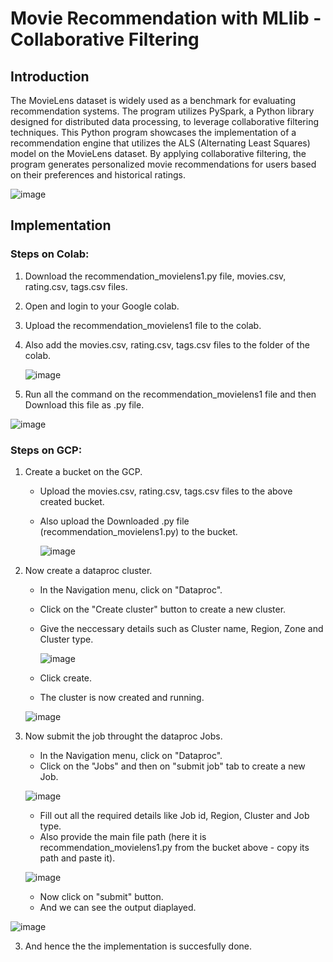 <h1>Movie Recommendation with MLlib - Collaborative Filtering</h1>

<h2>Introduction</h2>

The MovieLens dataset is widely used as a benchmark for evaluating recommendation systems. The program utilizes PySpark, a Python library designed for distributed data processing, to leverage collaborative filtering techniques. This Python program showcases the implementation of a recommendation engine that utilizes the ALS (Alternating Least Squares) model on the MovieLens dataset. By applying collaborative filtering, the program generates personalized movie recommendations for users based on their preferences and historical ratings.

![image](https://github.com/Ashritha-lopelli/CloudComputing/assets/124090003/c52dd259-cf31-43b2-ba43-df5fb9370ae0)


<h2>Implementation</h2>

<h3>Steps on Colab:</h3>

1. Download the recommendation_movielens1.py file, movies.csv, rating.csv, tags.csv files.
2. Open and login to your Google colab.
3. Upload the recommendation_movielens1 file to the colab.
4. Also add the movies.csv, rating.csv, tags.csv files to the folder of the colab.
   
   ![image](https://github.com/Ashritha-lopelli/CloudComputing/assets/124090003/baf4025f-e518-449c-8f50-620ead66a281)

6. Run all the command on the recommendation_movielens1 file and then Download this file as .py file.
   
  ![image](https://github.com/Ashritha-lopelli/CloudComputing/assets/124090003/687f2b42-2503-49b6-b181-6c8345ce8e49)

<h3>Steps on GCP:</h3>

1. Create a bucket on the GCP.
   * Upload the movies.csv, rating.csv, tags.csv files to the above created bucket.
   * Also upload the Downloaded .py file (recommendation_movielens1.py) to the bucket.

     ![image](https://github.com/Ashritha-lopelli/CloudComputing/assets/124090003/0e1046e5-37e7-4457-b003-e6dde4f16a98)

2. Now create a dataproc cluster.
   * In the Navigation menu, click on "Dataproc".
   * Click on the "Create cluster" button to create a new cluster.
   * Give the neccessary details such as Cluster name, Region, Zone and Cluster type.

     ![image](https://github.com/Ashritha-lopelli/CloudComputing/assets/124090003/3ff3c17d-c2b1-43c5-bfe5-042b0b9bf5af)

   * Click create.
   * The cluster is now created and running.
     
    ![image](https://github.com/Ashritha-lopelli/CloudComputing/assets/124090003/226fa006-2d1b-484f-a295-3036bf6d571b)

3. Now submit the job throught the dataproc Jobs.
   * In the Navigation menu, click on "Dataproc".
   * Click on the "Jobs" and then on "submit job" tab to create a new Job.

    ![image](https://github.com/Ashritha-lopelli/CloudComputing/assets/124090003/1743d609-1147-44bf-8e7f-2f571f386ed5)

   * Fill out all the required details like Job id, Region, Cluster and Job type.
   * Also provide the main file path (here it is recommendation_movielens1.py from the bucket above - copy its path and paste it).

   ![image](https://github.com/Ashritha-lopelli/CloudComputing/assets/124090003/b2fab477-0cdd-46ca-9f4c-c310f6d4676c)
     
   * Now click on "submit" button.
   * And we can see the output diaplayed.
     
  ![image](https://github.com/Ashritha-lopelli/CloudComputing/assets/124090003/6cc3e1de-c030-4d9f-900d-99d478e35a0c)

3. And hence the the implementation is succesfully done.
